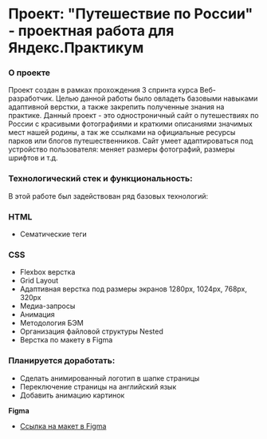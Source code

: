 # Проект: "Путешествие по России" - проектная работа для Яндекс.Практикум

### О проекте

Проект создан в рамках прохождения 3 спринта курса Веб-разработчик.
Целью данной работы было овладеть базовыми навыками адаптивной верстки, а также закрепить полученные знания на практике.
Данный проект - это одностроничный сайт о путешествиях по России с красивыми фотографиями и краткими описаниями значимых мест нашей родины, а так же ссылками на официальные ресурсы парков или блогов путешественников.
Сайт умеет адаптироваться под устройство пользователя: меняет размеры фотографий, размеры шрифтов и т.д. 


### Технологический стек и функциональность:

В этой работе был задействован ряд базовых технологий:

### HTML

* Сематические теги

### CSS

* Flexbox верстка
* Grid Layout
* Адаптивная верстка под размеры экранов 1280px, 1024px, 768px, 320px
* Медиа-запросы
* Анимация
* Методология БЭМ
* Организация файловой структуры Nested
* Верстка по макету в Figma
 
### Планируется доработать:

* Сделать анимированный логотип в шапке страницы
* Переключение страницы на английский язык
* Добавить анимацию картинок



**Figma**

* [Ссылка на макет в Figma](https://www.figma.com/file/5S2WSbEFL6awjVWJ0NWL8Q/Sprint-3_-Russia-_-desktop-mobile?node-id=28503%3A0)
